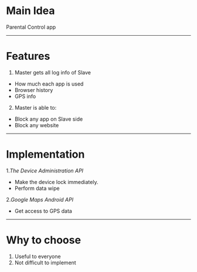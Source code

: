 # Main Idea

Parental Control app

---

# Features

1. Master gets all log info of Slave  
 * How much each app is used
 * Browser history
 * GPS info
2. Master is able to:  
 * Block any app on Slave side
 * Block any website   
---

# Implementation  
 1._The Device Administration API_
  * Make the device lock immediately.
  * Perform data wipe  
  
 2._Google Maps Android API_
  * Get access to GPS data

---
# Why to choose

1. Useful to everyone
2. Not difficult to implement
